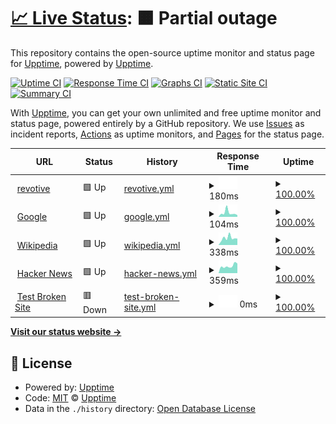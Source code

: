 # [📈 Live Status](https://demo.upptime.js.org): <!--live status--> **🟧 Partial outage**

This repository contains the open-source uptime monitor and status page for [Upptime](https://upptime.js.org), powered by [Upptime](https://github.com/upptime/upptime).

[![Uptime CI](https://github.com/upptime/upptime/workflows/Uptime%20CI/badge.svg)](https://github.com/upptime/upptime/actions?query=workflow%3A%22Uptime+CI%22)
[![Response Time CI](https://github.com/upptime/upptime/workflows/Response%20Time%20CI/badge.svg)](https://github.com/upptime/upptime/actions?query=workflow%3A%22Response+Time+CI%22)
[![Graphs CI](https://github.com/upptime/upptime/workflows/Graphs%20CI/badge.svg)](https://github.com/upptime/upptime/actions?query=workflow%3A%22Graphs+CI%22)
[![Static Site CI](https://github.com/upptime/upptime/workflows/Static%20Site%20CI/badge.svg)](https://github.com/upptime/upptime/actions?query=workflow%3A%22Static+Site+CI%22)
[![Summary CI](https://github.com/upptime/upptime/workflows/Summary%20CI/badge.svg)](https://github.com/upptime/upptime/actions?query=workflow%3A%22Summary+CI%22)

With [Upptime](https://upptime.js.org), you can get your own unlimited and free uptime monitor and status page, powered entirely by a GitHub repository. We use [Issues](https://github.com/upptime/upptime/issues) as incident reports, [Actions](https://github.com/upptime/upptime/actions) as uptime monitors, and [Pages](https://demo.upptime.js.org) for the status page.

<!--start: status pages-->
<!-- This summary is generated by Upptime (https://github.com/upptime/upptime) -->
<!-- Do not edit this manually, your changes will be overwritten -->
<!-- prettier-ignore -->
| URL | Status | History | Response Time | Uptime |
| --- | ------ | ------- | ------------- | ------ |
| <img alt="" src="https://icons.duckduckgo.com/ip3/www.revotive.com.ico" height="13"> [revotive](https://www.revotive.com) | 🟩 Up | [revotive.yml](https://github.com/rajcharin/upptime/commits/HEAD/history/revotive.yml) | <details><summary><img alt="Response time graph" src="./graphs/revotive/response-time-week.png" height="20"> 180ms</summary><br><a href="https://upptime.github.io/upptime/history/revotive"><img alt="Response time 143" src="https://img.shields.io/endpoint?url=https%3A%2F%2Fraw.githubusercontent.com%2Frajcharin%2Fupptime%2FHEAD%2Fapi%2Frevotive%2Fresponse-time.json"></a><br><a href="https://upptime.github.io/upptime/history/revotive"><img alt="24-hour response time 228" src="https://img.shields.io/endpoint?url=https%3A%2F%2Fraw.githubusercontent.com%2Frajcharin%2Fupptime%2FHEAD%2Fapi%2Frevotive%2Fresponse-time-day.json"></a><br><a href="https://upptime.github.io/upptime/history/revotive"><img alt="7-day response time 180" src="https://img.shields.io/endpoint?url=https%3A%2F%2Fraw.githubusercontent.com%2Frajcharin%2Fupptime%2FHEAD%2Fapi%2Frevotive%2Fresponse-time-week.json"></a><br><a href="https://upptime.github.io/upptime/history/revotive"><img alt="30-day response time 151" src="https://img.shields.io/endpoint?url=https%3A%2F%2Fraw.githubusercontent.com%2Frajcharin%2Fupptime%2FHEAD%2Fapi%2Frevotive%2Fresponse-time-month.json"></a><br><a href="https://upptime.github.io/upptime/history/revotive"><img alt="1-year response time 143" src="https://img.shields.io/endpoint?url=https%3A%2F%2Fraw.githubusercontent.com%2Frajcharin%2Fupptime%2FHEAD%2Fapi%2Frevotive%2Fresponse-time-year.json"></a></details> | <details><summary><a href="https://upptime.github.io/upptime/history/revotive">100.00%</a></summary><a href="https://upptime.github.io/upptime/history/revotive"><img alt="All-time uptime 100.00%" src="https://img.shields.io/endpoint?url=https%3A%2F%2Fraw.githubusercontent.com%2Frajcharin%2Fupptime%2FHEAD%2Fapi%2Frevotive%2Fuptime.json"></a><br><a href="https://upptime.github.io/upptime/history/revotive"><img alt="24-hour uptime 100.00%" src="https://img.shields.io/endpoint?url=https%3A%2F%2Fraw.githubusercontent.com%2Frajcharin%2Fupptime%2FHEAD%2Fapi%2Frevotive%2Fuptime-day.json"></a><br><a href="https://upptime.github.io/upptime/history/revotive"><img alt="7-day uptime 100.00%" src="https://img.shields.io/endpoint?url=https%3A%2F%2Fraw.githubusercontent.com%2Frajcharin%2Fupptime%2FHEAD%2Fapi%2Frevotive%2Fuptime-week.json"></a><br><a href="https://upptime.github.io/upptime/history/revotive"><img alt="30-day uptime 100.00%" src="https://img.shields.io/endpoint?url=https%3A%2F%2Fraw.githubusercontent.com%2Frajcharin%2Fupptime%2FHEAD%2Fapi%2Frevotive%2Fuptime-month.json"></a><br><a href="https://upptime.github.io/upptime/history/revotive"><img alt="1-year uptime 100.00%" src="https://img.shields.io/endpoint?url=https%3A%2F%2Fraw.githubusercontent.com%2Frajcharin%2Fupptime%2FHEAD%2Fapi%2Frevotive%2Fuptime-year.json"></a></details>
| <img alt="" src="https://icons.duckduckgo.com/ip3/www.google.com.ico" height="13"> [Google](https://www.google.com) | 🟩 Up | [google.yml](https://github.com/rajcharin/upptime/commits/HEAD/history/google.yml) | <details><summary><img alt="Response time graph" src="./graphs/google/response-time-week.png" height="20"> 104ms</summary><br><a href="https://upptime.github.io/upptime/history/google"><img alt="Response time 101" src="https://img.shields.io/endpoint?url=https%3A%2F%2Fraw.githubusercontent.com%2Frajcharin%2Fupptime%2FHEAD%2Fapi%2Fgoogle%2Fresponse-time.json"></a><br><a href="https://upptime.github.io/upptime/history/google"><img alt="24-hour response time 91" src="https://img.shields.io/endpoint?url=https%3A%2F%2Fraw.githubusercontent.com%2Frajcharin%2Fupptime%2FHEAD%2Fapi%2Fgoogle%2Fresponse-time-day.json"></a><br><a href="https://upptime.github.io/upptime/history/google"><img alt="7-day response time 104" src="https://img.shields.io/endpoint?url=https%3A%2F%2Fraw.githubusercontent.com%2Frajcharin%2Fupptime%2FHEAD%2Fapi%2Fgoogle%2Fresponse-time-week.json"></a><br><a href="https://upptime.github.io/upptime/history/google"><img alt="30-day response time 109" src="https://img.shields.io/endpoint?url=https%3A%2F%2Fraw.githubusercontent.com%2Frajcharin%2Fupptime%2FHEAD%2Fapi%2Fgoogle%2Fresponse-time-month.json"></a><br><a href="https://upptime.github.io/upptime/history/google"><img alt="1-year response time 101" src="https://img.shields.io/endpoint?url=https%3A%2F%2Fraw.githubusercontent.com%2Frajcharin%2Fupptime%2FHEAD%2Fapi%2Fgoogle%2Fresponse-time-year.json"></a></details> | <details><summary><a href="https://upptime.github.io/upptime/history/google">100.00%</a></summary><a href="https://upptime.github.io/upptime/history/google"><img alt="All-time uptime 100.00%" src="https://img.shields.io/endpoint?url=https%3A%2F%2Fraw.githubusercontent.com%2Frajcharin%2Fupptime%2FHEAD%2Fapi%2Fgoogle%2Fuptime.json"></a><br><a href="https://upptime.github.io/upptime/history/google"><img alt="24-hour uptime 100.00%" src="https://img.shields.io/endpoint?url=https%3A%2F%2Fraw.githubusercontent.com%2Frajcharin%2Fupptime%2FHEAD%2Fapi%2Fgoogle%2Fuptime-day.json"></a><br><a href="https://upptime.github.io/upptime/history/google"><img alt="7-day uptime 100.00%" src="https://img.shields.io/endpoint?url=https%3A%2F%2Fraw.githubusercontent.com%2Frajcharin%2Fupptime%2FHEAD%2Fapi%2Fgoogle%2Fuptime-week.json"></a><br><a href="https://upptime.github.io/upptime/history/google"><img alt="30-day uptime 100.00%" src="https://img.shields.io/endpoint?url=https%3A%2F%2Fraw.githubusercontent.com%2Frajcharin%2Fupptime%2FHEAD%2Fapi%2Fgoogle%2Fuptime-month.json"></a><br><a href="https://upptime.github.io/upptime/history/google"><img alt="1-year uptime 100.00%" src="https://img.shields.io/endpoint?url=https%3A%2F%2Fraw.githubusercontent.com%2Frajcharin%2Fupptime%2FHEAD%2Fapi%2Fgoogle%2Fuptime-year.json"></a></details>
| <img alt="" src="https://icons.duckduckgo.com/ip3/en.wikipedia.org.ico" height="13"> [Wikipedia](https://en.wikipedia.org) | 🟩 Up | [wikipedia.yml](https://github.com/rajcharin/upptime/commits/HEAD/history/wikipedia.yml) | <details><summary><img alt="Response time graph" src="./graphs/wikipedia/response-time-week.png" height="20"> 338ms</summary><br><a href="https://upptime.github.io/upptime/history/wikipedia"><img alt="Response time 267" src="https://img.shields.io/endpoint?url=https%3A%2F%2Fraw.githubusercontent.com%2Frajcharin%2Fupptime%2FHEAD%2Fapi%2Fwikipedia%2Fresponse-time.json"></a><br><a href="https://upptime.github.io/upptime/history/wikipedia"><img alt="24-hour response time 79" src="https://img.shields.io/endpoint?url=https%3A%2F%2Fraw.githubusercontent.com%2Frajcharin%2Fupptime%2FHEAD%2Fapi%2Fwikipedia%2Fresponse-time-day.json"></a><br><a href="https://upptime.github.io/upptime/history/wikipedia"><img alt="7-day response time 338" src="https://img.shields.io/endpoint?url=https%3A%2F%2Fraw.githubusercontent.com%2Frajcharin%2Fupptime%2FHEAD%2Fapi%2Fwikipedia%2Fresponse-time-week.json"></a><br><a href="https://upptime.github.io/upptime/history/wikipedia"><img alt="30-day response time 268" src="https://img.shields.io/endpoint?url=https%3A%2F%2Fraw.githubusercontent.com%2Frajcharin%2Fupptime%2FHEAD%2Fapi%2Fwikipedia%2Fresponse-time-month.json"></a><br><a href="https://upptime.github.io/upptime/history/wikipedia"><img alt="1-year response time 267" src="https://img.shields.io/endpoint?url=https%3A%2F%2Fraw.githubusercontent.com%2Frajcharin%2Fupptime%2FHEAD%2Fapi%2Fwikipedia%2Fresponse-time-year.json"></a></details> | <details><summary><a href="https://upptime.github.io/upptime/history/wikipedia">100.00%</a></summary><a href="https://upptime.github.io/upptime/history/wikipedia"><img alt="All-time uptime 100.00%" src="https://img.shields.io/endpoint?url=https%3A%2F%2Fraw.githubusercontent.com%2Frajcharin%2Fupptime%2FHEAD%2Fapi%2Fwikipedia%2Fuptime.json"></a><br><a href="https://upptime.github.io/upptime/history/wikipedia"><img alt="24-hour uptime 100.00%" src="https://img.shields.io/endpoint?url=https%3A%2F%2Fraw.githubusercontent.com%2Frajcharin%2Fupptime%2FHEAD%2Fapi%2Fwikipedia%2Fuptime-day.json"></a><br><a href="https://upptime.github.io/upptime/history/wikipedia"><img alt="7-day uptime 100.00%" src="https://img.shields.io/endpoint?url=https%3A%2F%2Fraw.githubusercontent.com%2Frajcharin%2Fupptime%2FHEAD%2Fapi%2Fwikipedia%2Fuptime-week.json"></a><br><a href="https://upptime.github.io/upptime/history/wikipedia"><img alt="30-day uptime 100.00%" src="https://img.shields.io/endpoint?url=https%3A%2F%2Fraw.githubusercontent.com%2Frajcharin%2Fupptime%2FHEAD%2Fapi%2Fwikipedia%2Fuptime-month.json"></a><br><a href="https://upptime.github.io/upptime/history/wikipedia"><img alt="1-year uptime 100.00%" src="https://img.shields.io/endpoint?url=https%3A%2F%2Fraw.githubusercontent.com%2Frajcharin%2Fupptime%2FHEAD%2Fapi%2Fwikipedia%2Fuptime-year.json"></a></details>
| <img alt="" src="https://icons.duckduckgo.com/ip3/news.ycombinator.com.ico" height="13"> [Hacker News](https://news.ycombinator.com) | 🟩 Up | [hacker-news.yml](https://github.com/rajcharin/upptime/commits/HEAD/history/hacker-news.yml) | <details><summary><img alt="Response time graph" src="./graphs/hacker-news/response-time-week.png" height="20"> 359ms</summary><br><a href="https://upptime.github.io/upptime/history/hacker-news"><img alt="Response time 309" src="https://img.shields.io/endpoint?url=https%3A%2F%2Fraw.githubusercontent.com%2Frajcharin%2Fupptime%2FHEAD%2Fapi%2Fhacker-news%2Fresponse-time.json"></a><br><a href="https://upptime.github.io/upptime/history/hacker-news"><img alt="24-hour response time 114" src="https://img.shields.io/endpoint?url=https%3A%2F%2Fraw.githubusercontent.com%2Frajcharin%2Fupptime%2FHEAD%2Fapi%2Fhacker-news%2Fresponse-time-day.json"></a><br><a href="https://upptime.github.io/upptime/history/hacker-news"><img alt="7-day response time 359" src="https://img.shields.io/endpoint?url=https%3A%2F%2Fraw.githubusercontent.com%2Frajcharin%2Fupptime%2FHEAD%2Fapi%2Fhacker-news%2Fresponse-time-week.json"></a><br><a href="https://upptime.github.io/upptime/history/hacker-news"><img alt="30-day response time 348" src="https://img.shields.io/endpoint?url=https%3A%2F%2Fraw.githubusercontent.com%2Frajcharin%2Fupptime%2FHEAD%2Fapi%2Fhacker-news%2Fresponse-time-month.json"></a><br><a href="https://upptime.github.io/upptime/history/hacker-news"><img alt="1-year response time 309" src="https://img.shields.io/endpoint?url=https%3A%2F%2Fraw.githubusercontent.com%2Frajcharin%2Fupptime%2FHEAD%2Fapi%2Fhacker-news%2Fresponse-time-year.json"></a></details> | <details><summary><a href="https://upptime.github.io/upptime/history/hacker-news">100.00%</a></summary><a href="https://upptime.github.io/upptime/history/hacker-news"><img alt="All-time uptime 100.00%" src="https://img.shields.io/endpoint?url=https%3A%2F%2Fraw.githubusercontent.com%2Frajcharin%2Fupptime%2FHEAD%2Fapi%2Fhacker-news%2Fuptime.json"></a><br><a href="https://upptime.github.io/upptime/history/hacker-news"><img alt="24-hour uptime 100.00%" src="https://img.shields.io/endpoint?url=https%3A%2F%2Fraw.githubusercontent.com%2Frajcharin%2Fupptime%2FHEAD%2Fapi%2Fhacker-news%2Fuptime-day.json"></a><br><a href="https://upptime.github.io/upptime/history/hacker-news"><img alt="7-day uptime 100.00%" src="https://img.shields.io/endpoint?url=https%3A%2F%2Fraw.githubusercontent.com%2Frajcharin%2Fupptime%2FHEAD%2Fapi%2Fhacker-news%2Fuptime-week.json"></a><br><a href="https://upptime.github.io/upptime/history/hacker-news"><img alt="30-day uptime 100.00%" src="https://img.shields.io/endpoint?url=https%3A%2F%2Fraw.githubusercontent.com%2Frajcharin%2Fupptime%2FHEAD%2Fapi%2Fhacker-news%2Fuptime-month.json"></a><br><a href="https://upptime.github.io/upptime/history/hacker-news"><img alt="1-year uptime 100.00%" src="https://img.shields.io/endpoint?url=https%3A%2F%2Fraw.githubusercontent.com%2Frajcharin%2Fupptime%2FHEAD%2Fapi%2Fhacker-news%2Fuptime-year.json"></a></details>
| <img alt="" src="https://icons.duckduckgo.com/ip3/thissitedoesnotexist.koj.co.ico" height="13"> [Test Broken Site](https://thissitedoesnotexist.koj.co) | 🟥 Down | [test-broken-site.yml](https://github.com/rajcharin/upptime/commits/HEAD/history/test-broken-site.yml) | <details><summary><img alt="Response time graph" src="./graphs/test-broken-site/response-time-week.png" height="20"> 0ms</summary><br><a href="https://upptime.github.io/upptime/history/test-broken-site"><img alt="Response time 0" src="https://img.shields.io/endpoint?url=https%3A%2F%2Fraw.githubusercontent.com%2Frajcharin%2Fupptime%2FHEAD%2Fapi%2Ftest-broken-site%2Fresponse-time.json"></a><br><a href="https://upptime.github.io/upptime/history/test-broken-site"><img alt="24-hour response time 0" src="https://img.shields.io/endpoint?url=https%3A%2F%2Fraw.githubusercontent.com%2Frajcharin%2Fupptime%2FHEAD%2Fapi%2Ftest-broken-site%2Fresponse-time-day.json"></a><br><a href="https://upptime.github.io/upptime/history/test-broken-site"><img alt="7-day response time 0" src="https://img.shields.io/endpoint?url=https%3A%2F%2Fraw.githubusercontent.com%2Frajcharin%2Fupptime%2FHEAD%2Fapi%2Ftest-broken-site%2Fresponse-time-week.json"></a><br><a href="https://upptime.github.io/upptime/history/test-broken-site"><img alt="30-day response time 0" src="https://img.shields.io/endpoint?url=https%3A%2F%2Fraw.githubusercontent.com%2Frajcharin%2Fupptime%2FHEAD%2Fapi%2Ftest-broken-site%2Fresponse-time-month.json"></a><br><a href="https://upptime.github.io/upptime/history/test-broken-site"><img alt="1-year response time 0" src="https://img.shields.io/endpoint?url=https%3A%2F%2Fraw.githubusercontent.com%2Frajcharin%2Fupptime%2FHEAD%2Fapi%2Ftest-broken-site%2Fresponse-time-year.json"></a></details> | <details><summary><a href="https://upptime.github.io/upptime/history/test-broken-site">100.00%</a></summary><a href="https://upptime.github.io/upptime/history/test-broken-site"><img alt="All-time uptime 100.00%" src="https://img.shields.io/endpoint?url=https%3A%2F%2Fraw.githubusercontent.com%2Frajcharin%2Fupptime%2FHEAD%2Fapi%2Ftest-broken-site%2Fuptime.json"></a><br><a href="https://upptime.github.io/upptime/history/test-broken-site"><img alt="24-hour uptime 100.00%" src="https://img.shields.io/endpoint?url=https%3A%2F%2Fraw.githubusercontent.com%2Frajcharin%2Fupptime%2FHEAD%2Fapi%2Ftest-broken-site%2Fuptime-day.json"></a><br><a href="https://upptime.github.io/upptime/history/test-broken-site"><img alt="7-day uptime 100.00%" src="https://img.shields.io/endpoint?url=https%3A%2F%2Fraw.githubusercontent.com%2Frajcharin%2Fupptime%2FHEAD%2Fapi%2Ftest-broken-site%2Fuptime-week.json"></a><br><a href="https://upptime.github.io/upptime/history/test-broken-site"><img alt="30-day uptime 100.00%" src="https://img.shields.io/endpoint?url=https%3A%2F%2Fraw.githubusercontent.com%2Frajcharin%2Fupptime%2FHEAD%2Fapi%2Ftest-broken-site%2Fuptime-month.json"></a><br><a href="https://upptime.github.io/upptime/history/test-broken-site"><img alt="1-year uptime 100.00%" src="https://img.shields.io/endpoint?url=https%3A%2F%2Fraw.githubusercontent.com%2Frajcharin%2Fupptime%2FHEAD%2Fapi%2Ftest-broken-site%2Fuptime-year.json"></a></details>

<!--end: status pages-->

[**Visit our status website →**](https://demo.upptime.js.org)

## 📄 License

- Powered by: [Upptime](https://github.com/upptime/upptime)
- Code: [MIT](./LICENSE) © [Upptime](https://upptime.js.org)
- Data in the `./history` directory: [Open Database License](https://opendatacommons.org/licenses/odbl/1-0/)
